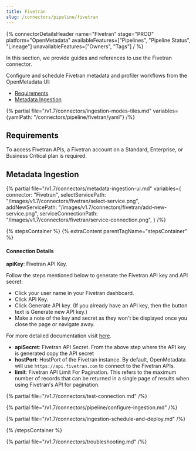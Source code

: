 ```yaml
---
title: Fivetran
slug: /connectors/pipeline/fivetran
---
```


{% connectorDetailsHeader
name="Fivetran"
stage="PROD"
platform="OpenMetadata"
availableFeatures=["Pipelines", "Pipeline Status", "Lineage"]
unavailableFeatures=["Owners", "Tags"]
/ %}

In this section, we provide guides and references to use the Fivetran connector.

Configure and schedule Fivetran metadata and profiler workflows from the OpenMetadata UI:

- [Requirements](#requirements)
- [Metadata Ingestion](#metadata-ingestion)

{% partial file="/v1.7/connectors/ingestion-modes-tiles.md" variables={yamlPath: "/connectors/pipeline/fivetran/yaml"} /%}

## Requirements

To access Fivetran APIs, a Fivetran account on a Standard, Enterprise, or Business Critical plan is required.

## Metadata Ingestion

{% partial 
  file="/v1.7/connectors/metadata-ingestion-ui.md" 
  variables={
    connector: "Fivetran", 
    selectServicePath: "/images/v1.7/connectors/fivetran/select-service.png",
    addNewServicePath: "/images/v1.7/connectors/fivetran/add-new-service.png",
    serviceConnectionPath: "/images/v1.7/connectors/fivetran/service-connection.png",
} 
/%}

{% stepsContainer %}
{% extraContent parentTagName="stepsContainer" %}

#### Connection Details

**apiKey**: Fivetran API Key.

Follow the steps mentioned below to generate the Fivetran API key and API secret:
- Click your user name in your Fivetran dashboard.
- Click API Key.
- Click Generate API key. (If you already have an API key, then the button text is Generate new API key.)
- Make a note of the key and secret as they won't be displayed once you close the page or navigate away.

For more detailed documentation visit [here](https://fivetran.com/docs/rest-api/getting-started).

- **apiSecret**: Fivetran API Secret. From the above step where the API key is generated copy the API secret
- **hostPort**: HostPort of the Fivetran instance. By default, OpenMetadata will use `https://api.fivetran.com` to connect to the Fivetran APIs.
- **limit**: Fivetran API Limit For Pagination. This refers to the maximum number of records that can be returned in a single page of results when using Fivetran's API for pagination.

{% partial file="/v1.7/connectors/test-connection.md" /%}

{% partial file="/v1.7/connectors/pipeline/configure-ingestion.md" /%}

{% partial file="/v1.7/connectors/ingestion-schedule-and-deploy.md" /%}

{% /stepsContainer %}

{% partial file="/v1.7/connectors/troubleshooting.md" /%}
